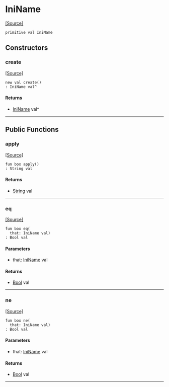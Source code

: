 # IniName
<span class="source-link">[[Source]](src/mqtt-configurator/iniStrings.md#L-0-65)</span>
```pony
primitive val IniName
```

## Constructors

### create
<span class="source-link">[[Source]](src/mqtt-configurator/iniStrings.md#L-0-65)</span>


```pony
new val create()
: IniName val^
```

#### Returns

* [IniName](mqtt-configurator-IniName.md) val^

---

## Public Functions

### apply
<span class="source-link">[[Source]](src/mqtt-configurator/iniStrings.md#L-0-65)</span>


```pony
fun box apply()
: String val
```

#### Returns

* [String](builtin-String.md) val

---

### eq
<span class="source-link">[[Source]](src/mqtt-configurator/iniStrings.md#L-0-65)</span>


```pony
fun box eq(
  that: IniName val)
: Bool val
```
#### Parameters

*   that: [IniName](mqtt-configurator-IniName.md) val

#### Returns

* [Bool](builtin-Bool.md) val

---

### ne
<span class="source-link">[[Source]](src/mqtt-configurator/iniStrings.md#L-0-65)</span>


```pony
fun box ne(
  that: IniName val)
: Bool val
```
#### Parameters

*   that: [IniName](mqtt-configurator-IniName.md) val

#### Returns

* [Bool](builtin-Bool.md) val

---

